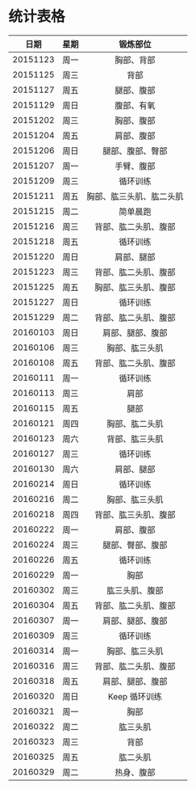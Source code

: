 # 统计表格

|日期|星期|锻炼部位|
|:--:|:--:|:--:|
|20151123|周一|胸部、背部|
|20151125|周三|背部|
|20151127|周五|腿部、腹部|
|20151129|周日|腹部、有氧|
|20151202|周三|胸部、腹部|
|20151204|周五|肩部、腹部|
|20151206|周日|腿部、腹部、臀部|
|20151207|周一|手臂、腹部|
|20151209|周三|循环训练|
|20151211|周五|胸部、肱三头肌、肱二头肌|
|20151215|周二|简单晨跑|
|20151216|周三|背部、肱二头肌、腹部|
|20151218|周五|循环训练|
|20151220|周日|肩部、腿部|
|20151223|周三|背部、肱二头肌、腹部|
|20151225|周五|胸部、肱三头肌、腹部|
|20151227|周日|循环训练|
|20151229|周二|背部、肱二头肌、腹部|
|20160103|周日|肩部、腿部、腹部|
|20160106|周三|胸部、肱三头肌|
|20160108|周五|背部、肱二头肌、腹部|
|20160111|周一|循环训练|
|20160113|周三|肩部|
|20160115|周五|腿部|
|20160121|周四|胸部、肱二头肌|
|20160123|周六|背部、肱三头肌|
|20160127|周三|循环训练|
|20160130|周六|肩部、腿部|
|20160214|周日|循环训练|
|20160216|周二|胸部、肱三头肌|
|20160218|周四|背部、肱三头肌、腹部|
|20160222|周一|肩部、腹部|
|20160224|周三|腿部、臀部、腹部|
|20160226|周五|循环训练|
|20160229|周一|胸部|
|20160302|周三|肱三头肌、腹部|
|20160304|周五|背部、肱二头肌、腹部|
|20160307|周一|肩部、腿部、腹部|
|20160309|周三|循环训练|
|20160314|周一|胸部、肱三头肌|
|20160316|周三|背部、肱二头肌、腹部|
|20160318|周五|肩部、腿部、腹部|
|20160320|周日|Keep 循环训练|
|20160321|周一|胸部|
|20160322|周二|肱三头肌|
|20160323|周三|背部|
|20160325|周五|肱二头肌|
|20160329|周二|热身、腹部|
